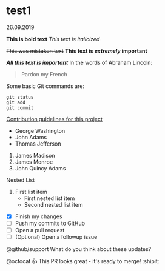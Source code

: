 # test1
26.09.2019

**This is bold text**
*This text is italicized*


~~This was mistaken text~~
**This text is _extremely_ important**

***All this text is important***
In the words of Abraham Lincoln:

> Pardon my French

Some basic Git commands are:
```
git status
git add
git commit
```

[Contribution guidelines for this project](docs/CONTRIBUTING.md)

- George Washington
- John Adams
- Thomas Jefferson

1. James Madison
2. James Monroe
3. John Quincy Adams

Nested List
1. First list item
    - First nested list item
    - Second nested list item


- [x] Finish my changes
- [ ] Push my commits to GitHub
- [ ] Open a pull request
- [ ] \(Optional) Open a followup issue

@github/support What do you think about these updates?

@octocat :+1: This PR looks great - it's ready to merge! :shipit:
